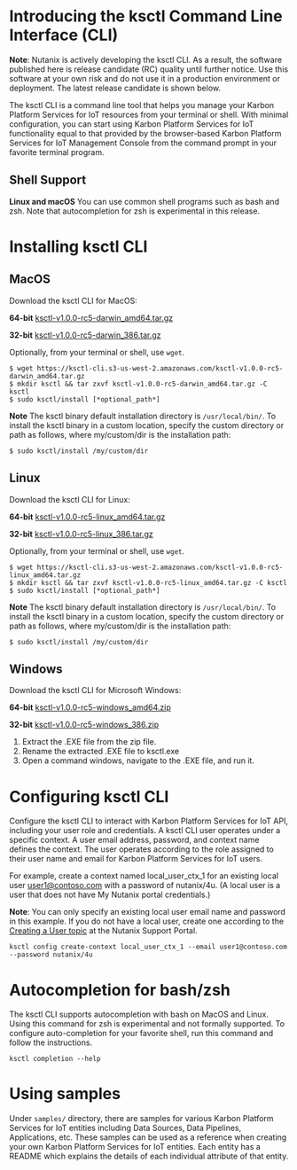 # Introducing the ksctl Command Line Interface (CLI)

**Note**: Nutanix is actively developing the ksctl CLI. As a result, the software published here is release candidate (RC) quality until further notice. 
Use this software at your own risk and do not use it in a production environment or deployment. The latest release candidate is shown below.

The ksctl CLI is a command line tool that helps you manage your Karbon Platform Services for IoT resources from your terminal or shell. With minimal 
configuration, you can start using Karbon Platform Services for IoT functionality equal to that provided by the browser-based Karbon Platform Services for IoT Management 
Console from the command prompt in your favorite terminal program.

## Shell Support
**Linux and macOS** You can use common shell programs such as bash and zsh.
Note that autocompletion for zsh is experimental in this release.

# Installing ksctl CLI
## MacOS
Download the ksctl CLI for MacOS:

**64-bit**
[ksctl-v1.0.0-rc5-darwin_amd64.tar.gz](https://ksctl-cli.s3-us-west-2.amazonaws.com/ksctl-v1.0.0-rc5-darwin_amd64.tar.gz)

**32-bit**
[ksctl-v1.0.0-rc5-darwin_386.tar.gz](https://ksctl-cli.s3-us-west-2.amazonaws.com/ksctl-v1.0.0-rc5-darwin_386.tar.gz)

Optionally, from your terminal or shell, use `wget`.
```
$ wget https://ksctl-cli.s3-us-west-2.amazonaws.com/ksctl-v1.0.0-rc5-darwin_amd64.tar.gz
$ mkdir ksctl && tar zxvf ksctl-v1.0.0-rc5-darwin_amd64.tar.gz -C ksctl
$ sudo ksctl/install [*optional_path*]
```

**Note** The ksctl binary default installation directory is `/usr/local/bin/`. 
To install the ksctl binary in a custom location, specify the custom directory or path as follows, where
my/custom/dir is the installation path:
```
$ sudo ksctl/install /my/custom/dir
```

## Linux
Download the ksctl CLI for Linux:

**64-bit**
[ksctl-v1.0.0-rc5-linux_amd64.tar.gz](https://ksctl-cli.s3-us-west-2.amazonaws.com/ksctl-v1.0.0-rc5-linux_amd64.tar.gz)

**32-bit**
[ksctl-v1.0.0-rc5-linux_386.tar.gz](https://ksctl-cli.s3-us-west-2.amazonaws.com/ksctl-v1.0.0-rc5-linux_386.tar.gz)

Optionally, from your terminal or shell, use `wget`.
```
$ wget https://ksctl-cli.s3-us-west-2.amazonaws.com/ksctl-v1.0.0-rc5-linux_amd64.tar.gz
$ mkdir ksctl && tar zxvf ksctl-v1.0.0-rc5-linux_amd64.tar.gz -C ksctl
$ sudo ksctl/install [*optional_path*]
```

**Note** The ksctl binary default installation directory is `/usr/local/bin/`. 
To install the ksctl binary in a custom location, specify the custom directory or path as follows, where
my/custom/dir is the installation path:
```
$ sudo ksctl/install /my/custom/dir
```

## Windows

Download the ksctl CLI for Microsoft Windows:

**64-bit**
[ksctl-v1.0.0-rc5-windows_amd64.zip](https://ksctl-cli.s3-us-west-2.amazonaws.com/ksctl-v1.0.0-rc5-windows_amd64.zip)

**32-bit**
[ksctl-v1.0.0-rc5-windows_386.zip](https://ksctl-cli.s3-us-west-2.amazonaws.com/ksctl-v1.0.0-rc5-windows_386.zip)

1. Extract the .EXE file from the zip file.
2. Rename the extracted .EXE file to ksctl.exe
2. Open a command windows, navigate to the .EXE file, and run it.


# Configuring ksctl CLI
Configure the ksctl CLI to interact with Karbon Platform Services for IoT API, including your user role and credentials.
A ksctl CLI user operates under a specific context. A user email address, password, and context name defines the context.
The user operates according to the role assigned to their user name and email for Karbon Platform Services for IoT users. 

For example, create a context named local_user_ctx_1 for an existing local user user1@contoso.com with a password of nutanix/4u.
(A local user is a user that does not have My Nutanix portal credentials.) 

**Note**: You can only specify an existing local user email name and password in this example. 
If you do not have a local user, create one according to the [Creating a User topic](https://portal.nutanix.com/#/page/docs/details?targetId=ksctl-Infra-Admin-Guide:edg-iot-add-users-t.html) at the Nutanix Support Portal.

```
ksctl config create-context local_user_ctx_1 --email user1@contoso.com --password nutanix/4u
```


# Autocompletion for bash/zsh
The ksctl CLI supports autocompletion with bash on MacOS and Linux. Using this command for zsh is experimental and not formally supported.
To configure auto-completion for your favorite shell, run this command and follow the instructions.
```
ksctl completion --help
```

# Using samples
Under `samples/` directory, there are samples for various Karbon Platform Services for IoT entities including Data Sources, Data Pipelines, Applications, etc. These samples can be used as a reference when creating your own Karbon Platform Services for IoT entities. Each entity has a README which explains the details of each individual attribute of that entity.
